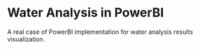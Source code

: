 # Water Analysis in PowerBI
A real case of PowerBI implementation for water analysis results visualization.
